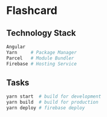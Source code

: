 # Flashcard

## Technology Stack

```sh
Angular
Yarn     # Package Manager
Parcel   # Module Bundler
Firebase # Hosting Service
```

## Tasks

```sh
yarn start  # build for development
yarn build  # build for production
yarn deploy # firebase deploy
```
